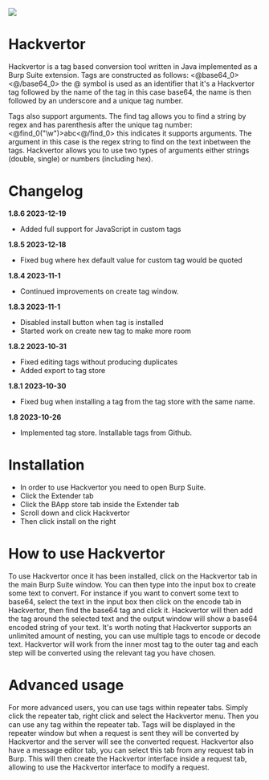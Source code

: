 ![](https://github.com/hackvertor/hackvertor/blob/master/src/main/resources/images/logo-light.png)

# Hackvertor

Hackvertor is a tag based conversion tool written in Java implemented as a Burp Suite extension. Tags are constructed as follows:
<@base64_0><@/base64_0> the @ symbol is used as an identifier that it's a Hackvertor tag followed by the name of the tag in this case base64, the name is then followed by an underscore and a unique tag number.

Tags also support arguments. The find tag allows you to find a string by regex and has parenthesis after the unique tag number:
<@find_0("\\w")>abc<@/find_0> this indicates it supports arguments. The argument in this case is the regex string to find on the text inbetween the tags. Hackvertor allows you to use two types of arguments either strings (double, single) or numbers (including hex).

# Changelog

**1.8.6  2023-12-19**

- Added full support for JavaScript in custom tags

**1.8.5  2023-12-18**

- Fixed bug where hex default value for custom tag would be quoted

**1.8.4  2023-11-1**

- Continued improvements on create tag window.

**1.8.3  2023-11-1**

- Disabled install button when tag is installed
- Started work on create new tag to make more room

**1.8.2  2023-10-31**
- Fixed editing tags without producing duplicates
- Added export to tag store

**1.8.1  2023-10-30**
- Fixed bug when installing a tag from the tag store with the same name.

**1.8  2023-10-26**
- Implemented tag store. Installable tags from Github.

# Installation

- In order to use Hackvertor you need to open Burp Suite.
- Click the Extender tab
- Click the BApp store tab inside the Extender tab
- Scroll down and click Hackvertor
- Then click install on the right

# How to use Hackvertor

To use Hackvertor once it has been installed, click on the Hackvertor tab in the main Burp Suite window. You can then type into the input box to create some text to convert. For instance if you want to convert some text to base64, select the text in the input box then click on the encode tab in Hackvertor, then find the base64 tag and click it. Hackvertor will then add the tag around the selected text and the output window will show a base64 encoded string of your text. It's worth noting that Hackvertor supports an unlimited amount of nesting, you can use multiple tags to encode or decode text. Hackvertor will work from the inner most tag to the outer tag and each step will be converted using the relevant tag you have chosen.

# Advanced usage

For more advanced users, you can use tags within repeater tabs. Simply click the repeater tab, right click and select the Hackvertor menu. Then you can use any tag within the repeater tab. Tags will be displayed in the repeater window but when a request is sent they will be converted by Hackvertor and the server will see the converted request. Hackvertor also have a message editor tab, you can select this tab from any request tab in Burp. This will then create the Hackvertor interface inside a request tab, allowing to use the Hackvertor interface to modify a request. 
